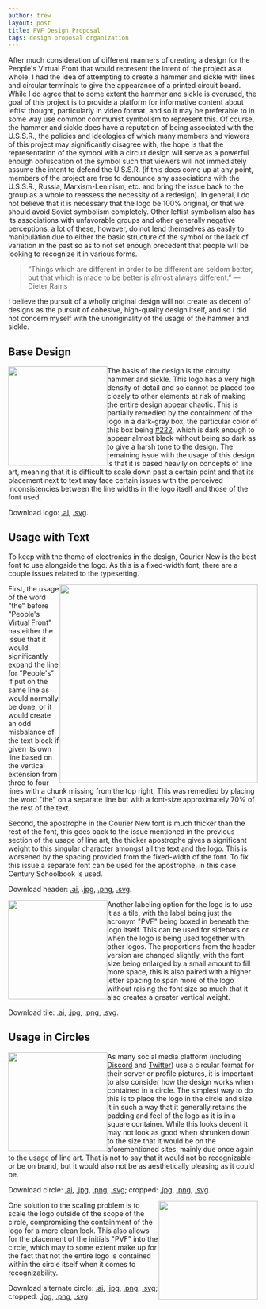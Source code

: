 ```yaml
---
author: trew
layout: post
title: PVF Design Proposal
tags: design proposal organization
---
```


After much consideration of different manners of creating a design for the
People's Virtual Front that would represent the intent of the project as a
whole, I had the idea of attempting to create a hammer and sickle with lines and
circular terminals to give the appearance of a printed circuit board. While I do
agree that to some extent the hammer and sickle is overused, the goal of this
project is to provide a platform for informative content about leftist thought,
particularly in video format, and so it may be preferable to in some way use
common communist symbolism to represent this. Of course, the hammer and sickle
does have a reputation of being associated with the U.S.S.R., the policies and
ideologies of which many members and viewers of this project may significantly
disagree with; the hope is that the representation of the symbol with a circuit
design will serve as a powerful enough obfuscation of the symbol such that
viewers will not immediately assume the intent to defend the U.S.S.R. (if this
does come up at any point, members of the project are free to denounce any
associations with the U.S.S.R., Russia, Marxism-Leninism, etc. and bring the
issue back to the group as a whole to reassess the necessity of a redesign). In
general, I do not believe that it is necessary that the logo be 100% original,
or that we should avoid Soviet symbolism completely. Other leftist symbolism
also has its associations with unfavorable groups and other generally negative
perceptions, a lot of these, however, do not lend themselves as easily to
manipulation due to either the basic structure of the symbol or the lack of
variation in the past so as to not set enough precedent that people will be
looking to recognize it in various forms.

>“Things which are different in order to be different are seldom better, but
that which is made to be better is almost always different.” — Dieter Rams

I believe the pursuit of a wholly original design will not create as decent of
designs as the pursuit of cohesive, high-quality design itself, and so I did not
concern myself with the unoriginality of the usage of the hammer and sickle.

## Base Design

<img src="https://trewbot.github.io/assets/img/pvf/logo.svg"
    style="float:left;width:200px;">

The basis of the design is the circuity hammer and sickle. This logo has a very
high density of detail and so cannot be placed too closely to other elements at
risk of making the entire design appear chaotic. This is partially remedied by
the containment of the logo in a dark-gray box, the particular color of this box
being [#222](http://www.colorhexa.com/222222), which is dark enough to appear
almost black without being so dark as to give a harsh tone to the design. The
remaining issue with the usage of this design is that it is based heavily on
concepts of line art, meaning that it is difficult to scale down past a certain
point and that its placement next to text may face certain issues with the
perceived inconsistencies between the line widths in the logo itself and those
of the font used.

Download logo: [.ai](https://trewbot.github.io/assets/img/pvf/logo.ai),
[.svg](https://trewbot.github.io/assets/img/pvf/logo.svg).

## Usage with Text

To keep with the theme of electronics in the design, Courier New is the best
font to use alongside the logo. As this is a fixed-width font, there are a
couple issues related to the typesetting.

<img src="https://trewbot.github.io/assets/img/pvf/header.png"
    style="width:400px;float:right;">

First, the usage of the word "the" before "People's Virtual Front" has either
the issue that it would significantly expand the line for "People's" if put on
the same line as would normally be done, or it would create an odd misbalance of
the text block if given its own line based on the vertical extension from three
to four lines with a chunk missing from the top right. This was remedied by
placing the word "the" on a separate line but with a font-size approximately 70%
of the rest of the text.

Second, the apostrophe in the Courier New font is much thicker than the rest of
the font, this goes back to the issue mentioned in the previous section of the
usage of line art, the thicker apostrophe gives a significant weight to this
singular character amongst all the text and the logo. This is worsened by the
spacing provided from the fixed-width of the font. To fix this issue a separate
font can be used for the apostrophe, in this case Century Schoolbook is used.

Download header: [.ai](https://trewbot.github.io/assets/img/pvf/header.ai),
[.jpg](https://trewbot.github.io/assets/img/pvf/header.jpg),
[.png](https://trewbot.github.io/assets/img/pvf/header.png),
[.svg](https://trewbot.github.io/assets/img/pvf/header.svg).

<img src="https://trewbot.github.io/assets/img/pvf/tile.png"
    style="width:200px;float:left;">

Another labeling option for the logo is to use it as a tile, with the label
being just the acronym "PVF" being boxed in beneath the logo itself. This can be
used for sidebars or when the logo is being used together with other logos. The
proportions from the header version are changed slightly, with the font size
being enlarged by a small amount to fill more space, this is also paired with a
higher letter spacing to span more of the logo without raising the font size so
much that it also creates a greater vertical weight.

Download tile: [.ai](https://trewbot.github.io/assets/img/pvf/tile.ai),
[.jpg](https://trewbot.github.io/assets/img/pvf/tile.jpg),
[.png](https://trewbot.github.io/assets/img/pvf/tile.png),
[.svg](https://trewbot.github.io/assets/img/pvf/tile.svg).

## Usage in Circles

<img src="https://trewbot.github.io/assets/img/pvf/circle.png"
    style="width:200px;float:left;">

As many social media platform (including [Discord](https://discordapp.com) and
[Twitter](https://twitter.com)) use a circular format for their server or
profile pictures, it is important to also consider how the design works when
contained in a circle. The simplest way to do this is to place the logo in the
circle and size it in such a way that it generally retains the padding and feel
of the logo as it is in a square container. While this looks decent it may not
look as good when shrunken down to the size that it would be on the
aforementioned sites, mainly due once again to the usage of line art. That is
not to say that it would not be recognizable or be on brand, but it would also
not be as aesthetically pleasing as it could be.

Download circle: [.ai](https://trewbot.github.io/assets/img/pvf/circle.ai),
[.jpg](https://trewbot.github.io/assets/img/pvf/circle.jpg),
[.png](https://trewbot.github.io/assets/img/pvf/circle.png),
[.svg](https://trewbot.github.io/assets/img/pvf/circle.svg);
cropped: [.jpg](https://trewbot.github.io/assets/img/pvf/circle-cropped.jpg),
[.png](https://trewbot.github.io/assets/img/pvf/circle-cropped.png),
[.svg](https://trewbot.github.io/assets/img/pvf/circle-cropped.svg).

<img src="https://trewbot.github.io/assets/img/pvf/circle-alt.png"
style="width:200px;float:right;">

One solution to the scaling problem is to scale the logo outside of the scope of
the circle, compromising the containment of the logo for a more clean look. This
also allows for the placement of the initials "PVF" into the circle, which may
to some extent make up for the fact that not the entire logo is contained within
the circle itself when it comes to recognizability.

Download alternate circle: [.ai](https://trewbot.github.io/assets/img/pvf/circle-alt.ai),
[.jpg](https://trewbot.github.io/assets/img/pvf/circle-alt.jpg),
[.png](https://trewbot.github.io/assets/img/pvf/circle-alt.png),
[.svg](https://trewbot.github.io/assets/img/pvf/circle-alt.svg);
cropped: [.jpg](https://trewbot.github.io/assets/img/pvf/circle-alt-cropped.jpg),
[.png](https://trewbot.github.io/assets/img/pvf/circle-alt-cropped.png),
[.svg](https://trewbot.github.io/assets/img/pvf/circle-alt-cropped.svg).
